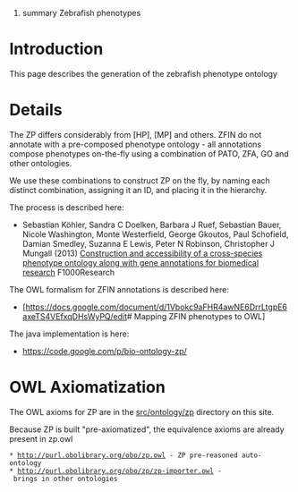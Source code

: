 1.  summary Zebrafish phenotypes

Introduction
============

This page describes the generation of the zebrafish phenotype ontology

Details
=======

The ZP differs considerably from [HP], [MP] and others. ZFIN do not
annotate with a pre-composed phenotype ontology - all annotations
compose phenotypes on-the-fly using a combination of PATO, ZFA, GO and
other ontologies.

We use these combinations to construct ZP on the fly, by naming each
distinct combination, assigning it an ID, and placing it in the
hierarchy.

The process is described here:

-   Sebastian Köhler, Sandra C Doelken, Barbara J Ruef, Sebastian Bauer,
    Nicole Washington, Monte Westerfield, George Gkoutos, Paul
    Schofield, Damian Smedley, Suzanna E Lewis, Peter N Robinson,
    Christopher J Mungall (2013) [Construction and accessibility of a
    cross-species phenotype ontology along with gene annotations for
    biomedical research](http://f1000research.com/articles/2-30/v1)
    F1000Research

The OWL formalism for ZFIN annotations is described here:

-   [<https://docs.google.com/document/d/1Vbokc9aFHR4awNE6DrrLtgpE6axeTS4VEfxqDHsWyPQ/edit>\#
    Mapping ZFIN phenotypes to OWL]

The java implementation is here:

-   <https://code.google.com/p/bio-ontology-zp/>

OWL Axiomatization
==================

The OWL axioms for ZP are in the
[src/ontology/zp](http://phenotype-ontologies.googlecode.com/svn/trunk/src/ontology/zp/)
directory on this site.

Because ZP is built "pre-axiomatized", the equivalence axioms are
already present in zp.owl

`* `[`http://purl.obolibrary.org/obo/zp.owl`](http://purl.obolibrary.org/obo/zp.owl)` - ZP pre-reasoned auto-ontology`\
`* `[`http://purl.obolibrary.org/obo/zp/zp-importer.owl`](http://purl.obolibrary.org/obo/zp/zp-importer.owl)` - brings in other ontologies`
